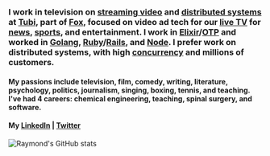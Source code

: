 ### I work in television on [streaming video](https://howvideo.works) and [distributed systems](https://www.freecodecamp.org/news/a-thorough-introduction-to-distributed-systems-3b91562c9b3c/) at [Tubi](http://tubi.tv), part of [Fox](https://www.fox.com), focused on video ad tech for our [live TV](https://tubitv.com/live) for [news](https://corporate.tubitv.com/live-news/), [sports](https://corporate.tubitv.com/press/tubi-and-fox-sports-team-up-to-launch-sports-on-tubi/), and entertainment. I work in [Elixir](https://elixir-lang.org/)/[OTP](http://blog.plataformatec.com.br/2018/04/elixir-processes-and-this-thing-called-otp/) and worked in [Golang](https://golang.org/doc/faq#What_is_the_purpose_of_the_project), [Ruby](https://www.ruby-lang.org/en/about/)/[Rails](https://rubyonrails.org/), and [Node](https://nodejs.org/en/about/). I prefer work on distributed systems, with high [concurrency](https://web.mit.edu/6.005/www/fa14/classes/17-concurrency/) and millions of customers.
#### My passions include television, film, comedy, writing, literature, psychology, politics, journalism, singing, boxing, tennis, and teaching. I've had 4 careers: chemical engineering, teaching, spinal surgery, and software.
#### My [LinkedIn](https://www.linkedin.com/in/raymond-gan-i-do-not-seek-a-job-0ba8011/) | [Twitter](https://twitter.com/rgan0)

![Raymond's GitHub stats](https://github-readme-stats.vercel.app/api?username=rayning0&theme=great-gatsby&show_icons=true&count_private=true)

<!--
**rayning0/rayning0** is a ✨ _special_ ✨ repository because its `README.md` (this file) appears on your GitHub profile.

Here are some ideas to get you started:

- 🔭 I’m currently working on ...
- 🌱 I’m currently learning ...
- 👯 I’m looking to collaborate on ...
- 🤔 I’m looking for help with ...
- 💬 Ask me about ...
- 📫 How to reach me: ...
- 😄 Pronouns: ...
- ⚡ Fun fact: ...
-->
